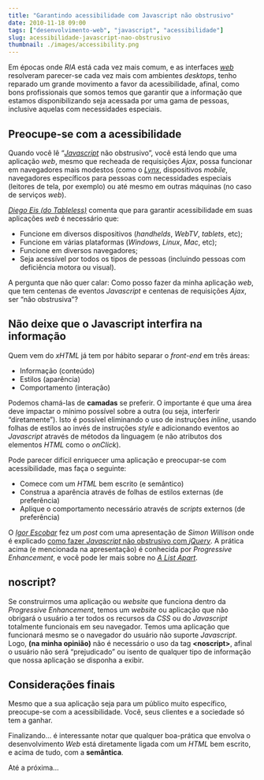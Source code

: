 ```yaml
---
title: "Garantindo acessibilidade com Javascript não obstrusivo"
date: 2010-11-18 09:00
tags: ["desenvolvimento-web", "javascript", "acessibilidade"]
slug: acessibilidade-javascript-nao-obstrusivo
thumbnail: ./images/accessibility.png
---
```


Em épocas onde _RIA_ está cada vez mais comum, e as interfaces [_web_][web] resolveram
parecer-se cada vez mais com ambientes _desktops_, tenho reparado um
grande movimento a favor da acessibilidade, afinal, como bons
profissionais que somos temos que garantir que a informação que estamos
disponibilizando seja acessada por uma gama de pessoas, inclusive
aquelas com necessidades especiais.

## Preocupe-se com a acessibilidade

Quando você lê “[_Javascript_][javascript] não obstrusivo”, você está lendo que
uma aplicação _web_, mesmo que recheada de requisições _Ajax_, possa
funcionar em navegadores mais modestos (como o [_Lynx_][lynx], dispositivos
_mobile_, navegadores específicos para pessoas com necessidades
especiais (leitores de tela, por exemplo) ou até mesmo em outras
máquinas (no caso de serviços _web_).

[_Diego Eis (do Tableless)_][acessibilidade_tableless] comenta que para garantir
acessibilidade em suas aplicações _web_ é necessário que:

- Funcione em diversos dispositivos (_handhelds_, _WebTV_, _tablets_, etc);
- Funcione em várias plataformas (_Windows_, _Linux_, _Mac_, etc);
- Funcione em diversos navegadores;
- Seja acessível por todos os tipos de pessoas (incluindo pessoas com deficiência motora ou visual).

A pergunta que não quer calar: Como posso fazer da minha aplicação
_web_, que tem centenas de eventos _Javascript_ e centenas de
requisições _Ajax_, ser “não obstrusiva”?

## Não deixe que o Javascript interfira na informação

Quem vem do _xHTML_ já tem por hábito separar o _front-end_ em três
áreas:

- Informação (conteúdo)
- Estilos (aparência)
- Comportamento (interação)

Podemos chamá-las de **camadas** se preferir. O importante é que uma
área deve impactar o mínimo possível sobre a outra (ou seja, interferir
“diretamente”). Isto é possível eliminando o uso de instruções _inline_,
usando folhas de estilos ao invés de instruções _style_ e adicionando
eventos ao _Javascript_ através de métodos da linguagem (e não atributos
dos elementos _HTML_ como o _onClick_).

Pode parecer difícil enriquecer uma aplicação e preocupar-se com
acessibilidade, mas faça o seguinte:

- Comece com um _HTML_ bem escrito (e semântico)
- Construa a aparência através de folhas de estilos externas (de preferência)
- Aplique o comportamento necessário através de _scripts_ externos (de preferência)

O [_Igor Escobar_][igor_escobar] fez um _post_ com uma apresentação de _Simon
Willison_ onde é explicado [como fazer _Javascript_ não obstrusivo com
_jQuery_][javascript_nao_obstrusivo]. A prática acima (e mencionada
na apresentação) é conhecida por _Progressive Enhancement_, e você pode ler
mais sobre no [_A List Apart_][a_list_apart].

## noscript?

Se construirmos uma aplicação ou _website_ que funciona dentro da
_Progressive Enhancement_, temos um _website_ ou aplicação que não
obrigará o usuário a ter todos os recursos da _CSS_ ou do _Javascript_
totalmente funcionais em seu navegador. Temos uma aplicação que
funcionará mesmo se o navegador do usuário não suporte _Javascript_.
Logo, **(na minha opinião)** não é necessário o uso da tag
**\<noscript\>**, afinal o usuário não será “prejudicado” ou isento de
qualquer tipo de informação que nossa aplicação se disponha a exibir.

## Considerações finais

Mesmo que a sua aplicação seja para um público muito específico,
preocupe-se com a acessibilidade. Você, seus clientes e a sociedade só
tem a ganhar.

Finalizando… é interessante notar que qualquer boa-prática que envolva o
desenvolvimento _Web_ está diretamente ligada com um _HTML_ bem escrito,
e acima de tudo, com a **semântica**.

Até a próxima…

[web]: /tag/desenvolvimento-web.html "Leia mais sobre Web"
[javascript]: /tag/javascript.html "Leia mais sobre Javascript"
[lynx]: http://pt.wikipedia.org/wiki/Lynx_(navegador) "Não conhece o Lynx?"
[acessibilidade_tableless]: http://www.tableless.com.br/principais-pontos-da-acessibilidade-na-web "Principais pontos da Acessibilidade na Web"
[igor_escobar]: http://www.igorescobar.com/blog/ "Visite o blog do Igor Escobar"
[javascript_nao_obstrusivo]: http://www.igorescobar.com/blog/2009/10/26/javascript-nao-obstrutivo-com-jquery/ "Javascript não obstrusivo com jQuery"
[a_list_apart]: http://www.alistapart.com/articles/understandingprogressiveenhancement/ "Understanding Progressive Enhancement"
